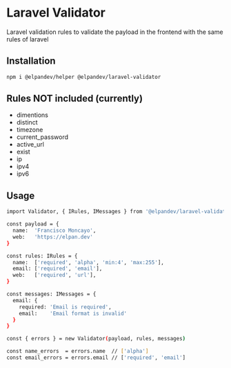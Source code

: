 # Laravel Validator
Laravel validation rules to validate the payload in the frontend with the same rules of laravel

## Installation
```sh
npm i @elpandev/helper @elpandev/laravel-validator
```

## Rules NOT included (currently)
- dimentions
- distinct
- timezone
- current_password
- active_url
- exist
- ip
- ipv4
- ipv6

## Usage
```sh
import Validator, { IRules, IMessages } from '@elpandev/laravel-validator'

const payload = {
  name:  'Francisco Moncayo',
  web:   'https://elpan.dev'
}

const rules: IRules = {
  name:  ['required', 'alpha', 'min:4', 'max:255'],
  email: ['required', 'email'],
  web:   ['required', 'url'],
}

const messages: IMessages = {
  email: {
    required: 'Email is required',
    email:    'Email format is invalid'
  }
}

const { errors } = new Validator(payload, rules, messages)

const name_errors  = errors.name  // ['alpha']
const email_errors = errors.email // ['required', 'email']
```